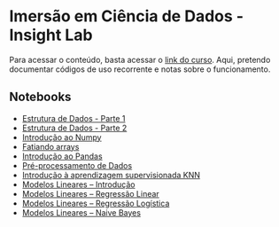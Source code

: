 # Imersão em Ciência de Dados - Insight Lab
Para acessar o conteúdo, basta acessar o [link do curso](https://insightlab.ufc.br/curso-imersao-em-ciencia-de-dados/). Aqui, pretendo documentar
códigos de uso recorrente e notas sobre o funcionamento.

## Notebooks 
- [Estrutura de Dados - Parte 1](https://github.com/izaiasmachado/imersao-em-ciencia-de-dados/blob/main/Notebooks/Estrutura%20de%20dados%20-%20Parte%201.ipynb)
- [Estrutura de Dados - Parte 2](https://github.com/izaiasmachado/imersao-em-ciencia-de-dados/blob/main/Notebooks/Estrutura%20de%20dados%20-%20Parte%202.ipynb)
- [Introdução ao Numpy](https://github.com/izaiasmachado/imersao-em-ciencia-de-dados/blob/main/Notebooks/Introdu%C3%A7%C3%A3o_ao_Numpy.ipynb)
- [Fatiando arrays](https://github.com/izaiasmachado/imersao-em-ciencia-de-dados/blob/main/Notebooks/Fatiando_Arrays.ipynb)
- [Introdução ao Pandas](https://github.com/izaiasmachado/imersao-em-ciencia-de-dados/blob/main/Notebooks/Introdu%C3%A7%C3%A3o_ao_Pandas.ipynb)
- [Pré-processamento de Dados](https://github.com/izaiasmachado/imersao-em-ciencia-de-dados/blob/main/Notebooks/Pr%C3%A9_processamento_de_dados.ipynb)
- [Introdução à aprendizagem supervisionada KNN](https://github.com/izaiasmachado/imersao-em-ciencia-de-dados/blob/main/Notebooks/Introdu%C3%A7%C3%A3o_%C3%A0_aprendizagem_supervisionada_KNN.ipynb)
- [Modelos Lineares – Introdução](https://github.com/izaiasmachado/imersao-em-ciencia-de-dados/blob/main/Notebooks/Modelos_Lineares_%E2%80%93_Introdu%C3%A7%C3%A3o.ipynb)
- [Modelos Lineares – Regressão Linear](https://github.com/izaiasmachado/imersao-em-ciencia-de-dados/blob/main/Notebooks/Modelos_Lineares_%E2%80%93_Regress%C3%A3o_Linear.ipynb)
- [Modelos Lineares – Regressão Logística](https://github.com/izaiasmachado/imersao-em-ciencia-de-dados/blob/main/Notebooks/Modelos_Lineares_%E2%80%93_Regress%C3%A3o_Log%C3%ADstica.ipynb)
- [Modelos Lineares – Naive Bayes](https://github.com/izaiasmachado/imersao-em-ciencia-de-dados/blob/main/Notebooks/Modelos_Lineares_%E2%80%93_Naive_Bayes.ipynb)
